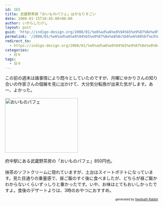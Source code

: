 ```yaml
---
id: 165
title: 武蔵野茶房「おいものパフェ」はかなりすごい
date: 2008-01-15T18:45:00+00:00
author: いがらしたけし
layout: post
guid: 'http://indigo-design.org/2008/01/%e6%ad%a6%e8%94%b5%e9%87%8e%e8%8c%b6%e6%88%bf%e3%80%8c%e3%81%8a%e3%81%84%e3%82%82%e3%81%ae%e3%83%91%e3%83%95%e3%82%a7%e3%80%8d%e3%81%af%e3%81%8b%e3%81%aa%e3%82%8a%e3%81%99%e3%81%94%e3%81%84/'
permalink: '/2008/01/%e6%ad%a6%e8%94%b5%e9%87%8e%e8%8c%b6%e6%88%bf%e3%80%8c%e3%81%8a%e3%81%84%e3%82%82%e3%81%ae%e3%83%91%e3%83%95%e3%82%a7%e3%80%8d%e3%81%af%e3%81%8b%e3%81%aa%e3%82%8a%e3%81%99%e3%81%94%e3%81%84/'
redirect_to:
  - https://indigo-design.org/2008/01/%e6%ad%a6%e8%94%b5%e9%87%8e%e8%8c%b6%e6%88%bf%e3%80%8c%e3%81%8a%e3%81%84%e3%82%82%e3%81%ae%e3%83%91%e3%83%95%e3%82%a7%e3%80%8d%e3%81%af%e3%81%8b%e3%81%aa%e3%82%8a%e3%81%99%e3%81%94%e3%81%84/
categories:
  - 日々
tags:
  - 日々
---
```

この前の週末は諸事情により悶々としていたのですが、月曜にゆかりさんの知り合いの作家さんの個展を見に出かけて、大分気分転換が出来た気がします。あー、よかった。<br /><br /><a href="http://photozou.jp/photo/show/120767/6788373"><img src="http://art7.photozou.jp/pub/767/120767/photo/6788373.jpg" alt="おいものパフェ" style="border: 0pt none" height="180" width="240"></a><a href="http://photozou.jp/photo/show/120767/6788373"></a><br /><br />府中駅にある武蔵野茶房の「おいものパフェ」850円也。<br /><br />抹茶のソフトクリームに隠れていますが、土台はスイートポテトになっています。見た目通りの重量感で、昼ご飯のすぐ後に食べましたが、どちらが昼ご飯かわからないくらいずっしりと重かったです。いや、お味はとてもおいしかったですよ。食後のデザートよりは、3時のおやつにおすすめ。<!--feedpath info start--><div style="text-align: right;font-size: 10px">&nbsp;&nbsp;<span>generated by <a href="http://feedpath.jp" title="feedpath Rabbit" target="_blank">feedpath Rabbit</a></span></div><!--feedpath info end-->